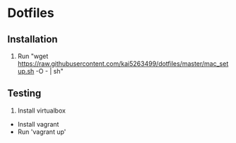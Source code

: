 # Dotfiles

## Installation
1. Run "wget https://raw.githubusercontent.com/kai5263499/dotfiles/master/mac_setup.sh -O - | sh"

## Testing
1. Install virtualbox
* Install vagrant
* Run 'vagrant up'
